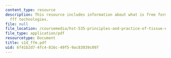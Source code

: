 ```yaml
---
content_type: resource
description: This resource includes information about what is free forming fabrication?,
  fff technologies.
file: null
file_location: /coursemedia/hst-535-principles-and-practice-of-tissue-engineering-fall-2004/6f41b2d74fc4816c49f59ac83039c097_s1d_ffm.pdf
file_type: application/pdf
resourcetype: Document
title: s1d_ffm.pdf
uid: 6f41b2d7-4fc4-816c-49f5-9ac83039c097
---
```

